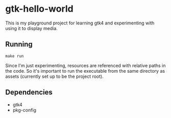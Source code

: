 # gtk-hello-world

This is my playground project for learning gtk4 and experimenting with using it to display media.

## Running

`make run`

Since I'm just experimenting, resources are referenced with relative paths in the code.
So it's important to run the executable from the same directory as assets
(currently set up to be the project root).

## Dependencies

* gtk4
* pkg-config 
